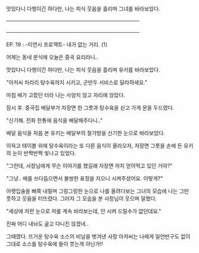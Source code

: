 맛있다니 다행이긴 하다만, 나는 피식 웃음을 흘리며 그녀를 바라보았다.

────────────────────────────────────

────────────────────────────────────

EP. 19 : -미연시 프로젝트- 내가 없는 거리. (1)

어제는 동네 분식에 오늘은 중국 요리라니..

맛있다니 다행이긴 하다만, 나는 피식 웃음을 흘리며 유키를 바라보았다. 

"아저씨 차라리 탕수육까지 시키고, 군만두 서비스로 달라하세요."

마침 배가 고팠던 터라 나는 사양치 않고 자리에 앉았다. 

잠시 후. 중국집 배달부가 자장면 한 그릇과 탕수육을 싣고 가게 문을 두드렸다.

"신기해. 전화 한통에 음식을 배달해주다니.."

배달 음식을 처음 본 유키는 배달부의 철가방을 신기한 눈으로 바라보았다.

이윽고 테이블 위에 탕수육이라는 또 다른 음식이 올라오자, 자장면 그릇을 손에 든 유키의 눈이 반짝반짝 빛나고 있었다.

"그런데, 사장님에게 무슨 이야기를 했길래 자장면 까지 얻어먹고 있던 거야?"

"그냥.. 배를 쓰다듬으면서 불쌍한 표정을 지으니 시켜주셨어요. 이렇게?"

아랫입술을 삐쭉 내밀며 그렁그렁한 눈으로 나를 올려다보는 그녀의 모습에 나는 그만 풋하고 웃음을 터뜨렸다. 그러자 그 모습을 본 사장님이 웃으며 말했다.

"세상에 저런 눈으로 저를 계속 바라보는데, 안 시켜 드릴수가 없던데요."

진짜 어디 내놔도 굶고 다니진 않겠네..

그때였다. 뜨거운 탕수육 소스의 비닐을 벗겨낸 사장 아저씨는 나에게 일언반구도 없이 그대로 소스를 탕수육에 들이 붓는게 아닌가!!